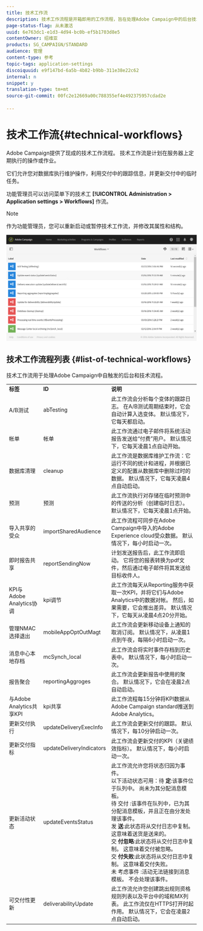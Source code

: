 ```yaml
---
title: 技术工作流
description: 技术工作流程是开箱即用的工作流程，旨在处理Adobe Campaign中的后台技术流程，从而确保平台的正确行为。
page-status-flag: 从未激活
uuid: 6e763dc1-e1d3-4d94-bc0b-ef5b1703d8e5
contentOwner: 绍维亚
products: SG_CAMPAIGN/STANDARD
audience: 管理
content-type: 参考
topic-tags: application-settings
discoiquuid: e9f147bd-6a5b-4b82-b9bb-311e38e22c62
internal: n
snippet: y
translation-type: tm+mt
source-git-commit: 00fc2e12669a00c788355ef4e492375957cdad2e

---
```



# 技术工作流{#technical-workflows}

Adobe Campaign提供了现成的技术工作流程。 技术工作流是计划在服务器上定期执行的操作或作业。

它们允许您对数据库执行维护操作，利用交付中的跟踪信息，并更新交付中的临时任务。

功能管理员可以访问菜单下的技术工 **[!UICONTROL Administration > Application settings > Workflows]** 作流。

>[!NOTE]
>
>作为功能管理员，您可以重新启动或暂停技术工作流，并修改其属性和结构。

![](assets/technical_workflows.png)

## 技术工作流程列表 {#list-of-technical-workflows}

技术工作流用于处理Adobe Campaign中自触发的后台和技术流程。

<table> 
 <tbody> 
  <tr> 
   <td> <strong>标签</strong><br /> </td> 
   <td> <strong>ID</strong><br /> </td> 
   <td> <strong>说明</strong><br /> </td> 
  </tr> 
  <tr> 
   <td> <span class="uicontrol">A/B测试</span><br /> </td> 
   <td> <span class="uicontrol">abTesting</span><br /> </td> 
   <td> 此工作流会分析每个变体的跟踪日志。 在A/B测试周期结束时，它会自动计算入选变体。 默认情况下，它每天都启动。<br /> </td> 
  </tr> 
  <tr> 
   <td> <span class="uicontrol">帐单</span><br /> </td> 
   <td> <span class="uicontrol">帐单</span><br /> </td> 
   <td> 此工作流通过电子邮件将系统活动报告发送给“付费”用户。 默认情况下，它每天凌晨1点自动开始。<br /> </td> 
  </tr> 
  <tr> 
   <td> <span class="uicontrol">数据库清理</span><br /> </td> 
   <td> <span class="uicontrol">cleanup</span><br /> </td> 
   <td> 此工作流是数据库维护工作流：它运行不同的统计和进程，并根据已定义的配置从数据库中删除过时的数据。 默认情况下，它每天凌晨4点自动启动。<br /> </td> 
  </tr> 
  <tr> 
   <td> <span class="uicontrol">预测</span><br /> </td> 
   <td> <span class="uicontrol">预测</span><br /> </td> 
   <td> 此工作流执行对存储在临时预测中的传送的分析（创建临时日志）。 默认情况下，它每天凌晨1点开始。 <br /> </td> 
  </tr> 
  <tr> 
   <td> <span class="uicontrol">导入共享的受众</span><br /> </td> 
   <td> <span class="uicontrol">importSharedAudience</span><br /> </td> 
   <td> 此工作流程可同步在Adobe Campaign中导入的Adobe Experience cloud受众数据。 默认情况下，每小时启动一次。<br /> </td> 
  </tr> 
  <tr> 
   <td> <span class="uicontrol">即时报告共享</span><br /> </td> 
   <td> <span class="uicontrol">reportSendingNow</span><br /> </td> 
   <td> 计划发送报告后，此工作流即启动。 它将您的报表转换为pdf文件，然后通过电子邮件将其发送给目标收件人。<br /> </td> 
  </tr> 
  <tr> 
   <td> <span class="uicontrol">KPI与Adobe Analytics协调</span><br /> </td> 
   <td> <span class="uicontrol">kpi调节</span><br /> </td> 
   <td> 此工作流每天从Reporting服务中获取一次KPI，并将它们与Adobe Analytics中的数据对帐。 然后，如果需要，它会推出差异。 默认情况下，它每天从凌晨4点20分开始。<br /> </td> 
  </tr> 
  <tr> 
   <td> <span class="uicontrol">管理NMAC选择退出</span><br /> </td> 
   <td> <span class="uicontrol">mobileAppOptOutMagt</span><br /> </td> 
   <td> 此工作流会更新移动设备上通知的取消订阅。 默认情况下，从凌晨1点到午夜，每隔6小时启动一次。<br /> </td> 
  </tr> 
  <tr> 
   <td> <span class="uicontrol">消息中心本地存档</span><br /> </td> 
   <td> <span class="uicontrol">mcSynch_local</span><br /> </td> 
   <td> 此工作流会将实时事件存档到历史表中。 默认情况下，每小时启动一次。<br /> </td> 
  </tr> 
  <tr> 
   <td> <span class="uicontrol">报告聚合</span><br /> </td> 
   <td> <span class="uicontrol">reportingAggroges</span><br /> </td> 
   <td> 此工作流会更新报告中使用的聚合。 默认情况下，它会在凌晨2点自动启动。<br /> </td> 
  </tr> 
  <tr> 
   <td> <span class="uicontrol">与Adobe Analytics共享KPI</span><br /> </td> 
   <td> <span class="uicontrol">kpi共享</span><br /> </td> 
   <td> 此工作流程每15分钟将KPI数据从Adobe Campaign standard推送到Adobe Analytics。<br /> </td> 
  </tr> 
  <tr> 
   <td> <span class="uicontrol">更新交付执行</span><br /> </td> 
   <td> <span class="uicontrol">updateDeliveryExecInfo</span><br /> </td> 
   <td> 此工作流会更新交付的跟踪。 默认情况下，每10分钟启动一次。<br /> </td> 
  </tr> 
  <tr> 
   <td> <span class="uicontrol">更新交付指标</span><br /> </td> 
   <td> <span class="uicontrol">updateDeliveryIndicators</span><br /> </td> 
   <td> 此工作流会更新交付的KPI（关键绩效指标）。 默认情况下，每小时启动一次。<br /> </td> 
  </tr> 
  <tr> 
   <td> <span class="uicontrol">更新活动状态</span><br /> </td> 
   <td> <span class="uicontrol">updateEventsStatus</span><br /> </td> 
   <td> 此工作流允许您将状态归因为事件。 <br /> 以下活动状态可用：待 <strong>定</strong>:该事件位于队列中。 尚未为其分配消息模板。<br /> 待 <span class="uicontrol">交付</span> :该事件在队列中，已为其分配消息模板，并且正在由分发处理该事件。<br /> 发 <strong>送</strong>:此状态将从交付日志中复制。 这意味着送货是送来的。<br /> 交 <strong>付忽略</strong>:此状态将从交付日志中复制。 这意味着交付被忽略。<br /> 交 <strong>付失败</strong>:此状态将从交付日志中复制。 这意味着交付失败。<br /> 未 <span class="uicontrol">考虑事件</span> :活动无法链接到消息模板。 不会处理该事件。<br /> </td> 
  </tr> 
  <tr> 
   <td> <span class="uicontrol">可交付性更新</span><br /> </td> 
   <td> <span class="uicontrol">deliverabilityUpdate</span><br /> </td> 
   <td> 此工作流允许您创建跳出规则资格规则列表以及平台中的域和MX列表。 此工作流仅在HTTPS打开时起作用。 默认情况下，它会在凌晨2点自动启动。<br /> </td> 
  </tr> 
 </tbody> 
</table>

